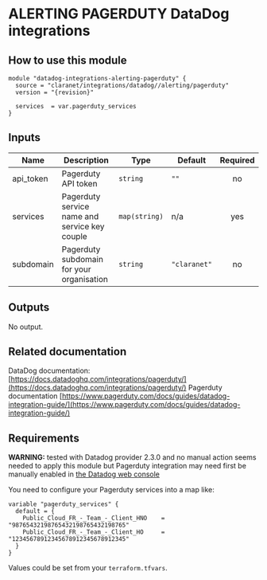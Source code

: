 # ALERTING PAGERDUTY DataDog integrations

## How to use this module

```
module "datadog-integrations-alerting-pagerduty" {
  source = "claranet/integrations/datadog//alerting/pagerduty"
  version = "{revision}"

  services  = var.pagerduty_services
}

```

## Inputs

| Name | Description | Type | Default | Required |
|------|-------------|------|---------|:-----:|
| api\_token | Pagerduty API token | `string` | `""` | no |
| services | Pagerduty service name and service key couple | `map(string)` | n/a | yes |
| subdomain | Pagerduty subdomain for your organisation | `string` | `"claranet"` | no |

## Outputs

No output.

## Related documentation

DataDog documentation: [https://docs.datadoghq.com/integrations/pagerduty/](https://docs.datadoghq.com/integrations/pagerduty/)
Pagerduty documentation [https://www.pagerduty.com/docs/guides/datadog-integration-guide/](https://www.pagerduty.com/docs/guides/datadog-integration-guide/)

## Requirements

**WARNING:** tested with Datadog provider 2.3.0 and no manual action seems needed to apply this module but Pagerduty integration
may need first be manually enabled in [the Datadog web console](https://myaccount.datadoghq.com/account/settings#integrations/pagerduty)

You need to configure your Pagerduty services into a map like:

```
variable "pagerduty_services" {
  default = {
    Public_Cloud_FR_-_Team_-_Client_HNO    = "98765432198765432198765432198765"
    Public_Cloud_FR_-_Team_-_Client_HO     = "12345678912345678912345678912345"
  }
}

```

Values could be set from your `terraform.tfvars`.
